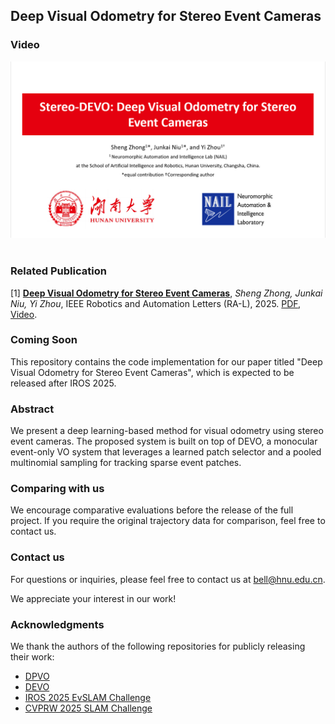 ## Deep Visual Odometry for Stereo Event Cameras

### **Video**

[![IMAGE ALT TEXT HERE](video_pic.png)](https://youtu.be/7UykRsmk3Zc) &nbsp;&nbsp;

### **Related Publication**

[1] **[Deep Visual Odometry for Stereo Event Cameras](https://arxiv.org/abs/2509.08235)**, *Sheng Zhong, Junkai Niu, Yi Zhou*, IEEE Robotics and Automation Letters (RA-L), 2025. [PDF](https://arxiv.org/abs/2509.08235), [Video](https://youtu.be/7UykRsmk3Zc).

### Coming Soon

This repository contains the code implementation for our paper titled "Deep Visual Odometry for Stereo Event Cameras", which is expected to be released after IROS 2025.

### Abstract

We present a deep learning-based method for visual odometry using stereo event cameras. The proposed system is built on top of DEVO, a monocular event-only VO system that leverages a learned patch selector and a pooled multinomial sampling for tracking sparse event patches.

### Comparing with us

We encourage comparative evaluations before the release of the full project. If you require the original trajectory data for comparison, feel free to contact us.

### Contact us

For questions or inquiries, please feel free to contact us at bell@hnu.edu.cn.

We appreciate your interest in our work!

### Acknowledgments

We thank the authors of the following repositories for publicly releasing their work:

- [DPVO](https://github.com/princeton-vl/DPVO)
- [DEVO](https://github.com/tum-vision/DEVO)
- [IROS 2025 EvSLAM Challenge](https://nail-hnu.github.io/EvSLAM/)
- [CVPRW 2025 SLAM Challenge](https://m3ed.io/slam_challenge/)
